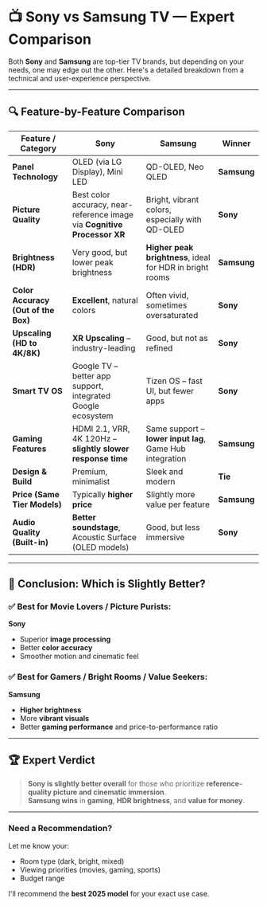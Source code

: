 # 📺 Sony vs Samsung TV — Expert Comparison

Both **Sony** and **Samsung** are top-tier TV brands, but depending on your needs, one may edge out the other. Here's a detailed breakdown from a technical and user-experience perspective.

---

## 🔍 Feature-by-Feature Comparison

| Feature / Category                  | **Sony**                                                                 | **Samsung**                                                 | **Winner**          |
|------------------------------------|--------------------------------------------------------------------------|--------------------------------------------------------------|---------------------|
| **Panel Technology**               | OLED (via LG Display), Mini LED                                          | QD-OLED, Neo QLED                                            | **Samsung**         |
| **Picture Quality**                | Best color accuracy, near-reference image via **Cognitive Processor XR** | Bright, vibrant colors, especially with QD-OLED              | **Sony**            |
| **Brightness (HDR)**               | Very good, but lower peak brightness                                     | **Higher peak brightness**, ideal for HDR in bright rooms    | **Samsung**         |
| **Color Accuracy (Out of the Box)**| **Excellent**, natural colors                                            | Often vivid, sometimes oversaturated                         | **Sony**            |
| **Upscaling (HD to 4K/8K)**        | **XR Upscaling** – industry-leading                                      | Good, but not as refined                                     | **Sony**            |
| **Smart TV OS**                    | Google TV – better app support, integrated Google ecosystem              | Tizen OS – fast UI, but fewer apps                           | **Sony**            |
| **Gaming Features**                | HDMI 2.1, VRR, 4K 120Hz – **slightly slower response time**             | Same support – **lower input lag**, Game Hub integration     | **Samsung**         |
| **Design & Build**                 | Premium, minimalist                                                      | Sleek and modern                                             | **Tie**             |
| **Price (Same Tier Models)**       | Typically **higher price**                                               | Slightly more value per feature                              | **Samsung**         |
| **Audio Quality (Built-in)**       | **Better soundstage**, Acoustic Surface (OLED models)                    | Good, but less immersive                                     | **Sony**            |

---

## 🎯 Conclusion: Which is Slightly Better?

### ✅ Best for **Movie Lovers / Picture Purists**:
**Sony**  
- Superior **image processing**  
- Better **color accuracy**  
- Smoother motion and cinematic feel

### ✅ Best for **Gamers / Bright Rooms / Value Seekers**:
**Samsung**  
- **Higher brightness**  
- More **vibrant visuals**  
- Better **gaming performance** and price-to-performance ratio

---

## 🏆 Expert Verdict

> **Sony is slightly better overall** for those who prioritize **reference-quality picture and cinematic immersion**.  
> **Samsung wins** in **gaming**, **HDR brightness**, and **value for money**.

---

### Need a Recommendation?

Let me know your:
- Room type (dark, bright, mixed)
- Viewing priorities (movies, gaming, sports)
- Budget range

I'll recommend the **best 2025 model** for your exact use case.
